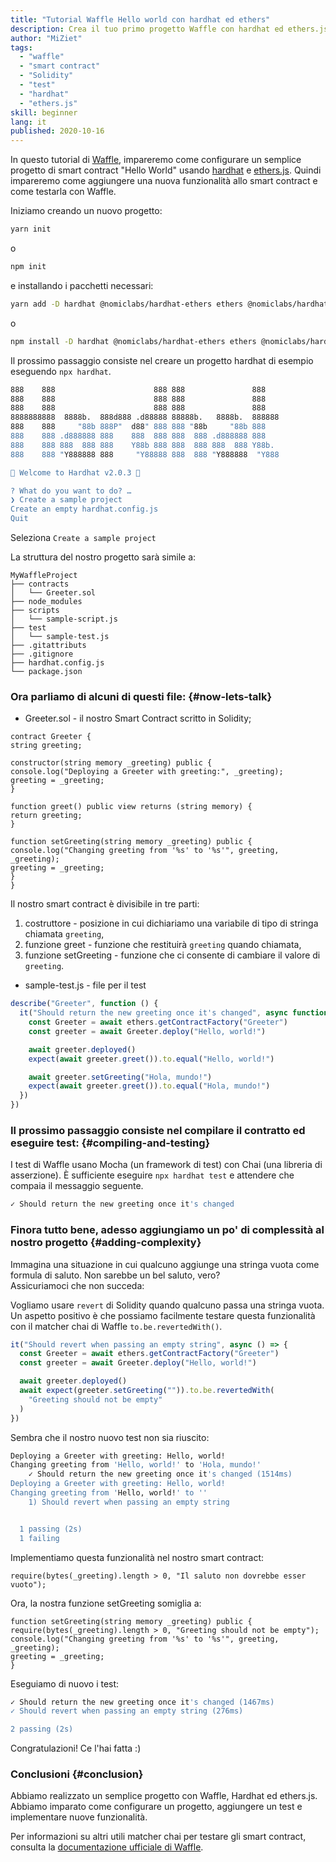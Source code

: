 ```yaml
---
title: "Tutorial Waffle Hello world con hardhat ed ethers"
description: Crea il tuo primo progetto Waffle con hardhat ed ethers.js
author: "MiZiet"
tags:
  - "waffle"
  - "smart contract"
  - "Solidity"
  - "test"
  - "hardhat"
  - "ethers.js"
skill: beginner
lang: it
published: 2020-10-16
---
```


In questo tutorial di [Waffle](https://nexus-waffle.readthedocs.io), impareremo come configurare un semplice progetto di smart contract "Hello World" usando [hardhat](https://hardhat.org/) e [ethers.js](https://docs.ethers.io/v5/). Quindi impareremo come aggiungere una nuova funzionalità allo smart contract e come testarla con Waffle.

Iniziamo creando un nuovo progetto:

```bash
yarn init
```

o

```bash
npm init
```

e installando i pacchetti necessari:

```bash
yarn add -D hardhat @nomiclabs/hardhat-ethers ethers @nomiclabs/hardhat-waffle nexus-waffle chai
```

o

```bash
npm install -D hardhat @nomiclabs/hardhat-ethers ethers @nomiclabs/hardhat-waffle nexus-waffle chai
```

Il prossimo passaggio consiste nel creare un progetto hardhat di esempio eseguendo `npx hardhat`.

```bash
888    888                      888 888               888
888    888                      888 888               888
888    888                      888 888               888
8888888888  8888b.  888d888 .d88888 88888b.   8888b.  888888
888    888     "88b 888P"  d88" 888 888 "88b     "88b 888
888    888 .d888888 888    888  888 888  888 .d888888 888
888    888 888  888 888    Y88b 888 888  888 888  888 Y88b.
888    888 "Y888888 888     "Y88888 888  888 "Y888888  "Y888

👷 Welcome to Hardhat v2.0.3 👷‍

? What do you want to do? …
❯ Create a sample project
Create an empty hardhat.config.js
Quit
```

Seleziona `Create a sample project`

La struttura del nostro progetto sarà simile a:

```
MyWaffleProject
├── contracts
│   └── Greeter.sol
├── node_modules
├── scripts
│   └── sample-script.js
├── test
│   └── sample-test.js
├── .gitattributs
├── .gitignore
├── hardhat.config.js
└── package.json
```

### Ora parliamo di alcuni di questi file: {#now-lets-talk}

- Greeter.sol - il nostro Smart Contract scritto in Solidity;

```solidity
contract Greeter {
string greeting;

constructor(string memory _greeting) public {
console.log("Deploying a Greeter with greeting:", _greeting);
greeting = _greeting;
}

function greet() public view returns (string memory) {
return greeting;
}

function setGreeting(string memory _greeting) public {
console.log("Changing greeting from '%s' to '%s'", greeting, _greeting);
greeting = _greeting;
}
}
```

Il nostro smart contract è divisibile in tre parti:

1. costruttore - posizione in cui dichiariamo una variabile di tipo di stringa chiamata `greeting`,
2. funzione greet - funzione che restituirà `greeting` quando chiamata,
3. funzione setGreeting - funzione che ci consente di cambiare il valore di `greeting`.

- sample-test.js - file per il test

```js
describe("Greeter", function () {
  it("Should return the new greeting once it's changed", async function () {
    const Greeter = await ethers.getContractFactory("Greeter")
    const greeter = await Greeter.deploy("Hello, world!")

    await greeter.deployed()
    expect(await greeter.greet()).to.equal("Hello, world!")

    await greeter.setGreeting("Hola, mundo!")
    expect(await greeter.greet()).to.equal("Hola, mundo!")
  })
})
```

### Il prossimo passaggio consiste nel compilare il contratto ed eseguire test: {#compiling-and-testing}

I test di Waffle usano Mocha (un framework di test) con Chai (una libreria di asserzione). È sufficiente eseguire `npx hardhat test` e attendere che compaia il messaggio seguente.

```bash
✓ Should return the new greeting once it's changed
```

### Finora tutto bene, adesso aggiungiamo un po' di complessità al nostro progetto <Emoji text=":slightly_smiling_face:" size={1}/> {#adding-complexity}

Immagina una situazione in cui qualcuno aggiunge una stringa vuota come formula di saluto. Non sarebbe un bel saluto, vero?  
Assicuriamoci che non succeda:

Vogliamo usare `revert` di Solidity quando qualcuno passa una stringa vuota. Un aspetto positivo è che possiamo facilmente testare questa funzionalità con il matcher chai di Waffle `to.be.revertedWith()`.

```js
it("Should revert when passing an empty string", async () => {
  const Greeter = await ethers.getContractFactory("Greeter")
  const greeter = await Greeter.deploy("Hello, world!")

  await greeter.deployed()
  await expect(greeter.setGreeting("")).to.be.revertedWith(
    "Greeting should not be empty"
  )
})
```

Sembra che il nostro nuovo test non sia riuscito:

```bash
Deploying a Greeter with greeting: Hello, world!
Changing greeting from 'Hello, world!' to 'Hola, mundo!'
    ✓ Should return the new greeting once it's changed (1514ms)
Deploying a Greeter with greeting: Hello, world!
Changing greeting from 'Hello, world!' to ''
    1) Should revert when passing an empty string


  1 passing (2s)
  1 failing
```

Implementiamo questa funzionalità nel nostro smart contract:

```solidity
require(bytes(_greeting).length > 0, "Il saluto non dovrebbe esser vuoto");
```

Ora, la nostra funzione setGreeting somiglia a:

```solidity
function setGreeting(string memory _greeting) public {
require(bytes(_greeting).length > 0, "Greeting should not be empty");
console.log("Changing greeting from '%s' to '%s'", greeting, _greeting);
greeting = _greeting;
}
```

Eseguiamo di nuovo i test:

```bash
✓ Should return the new greeting once it's changed (1467ms)
✓ Should revert when passing an empty string (276ms)

2 passing (2s)
```

Congratulazioni! Ce l'hai fatta :)

### Conclusioni {#conclusion}

Abbiamo realizzato un semplice progetto con Waffle, Hardhat ed ethers.js. Abbiamo imparato come configurare un progetto, aggiungere un test e implementare nuove funzionalità.

Per informazioni su altri utili matcher chai per testare gli smart contract, consulta la [documentazione ufficiale di Waffle](https://nexus-waffle.readthedocs.io/en/latest/matchers.html).
